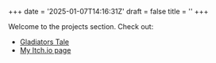 +++
date = '2025-01-07T14:16:31Z'
draft = false
title = ''
+++

Welcome to the projects section. Check out:
- [Gladiators Tale](/projects/project1/)
- [My Itch.io page](https://dangersharkhd.itch.io)